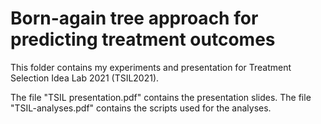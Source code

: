 # Born-again tree approach for predicting treatment outcomes

This folder contains my experiments and presentation for Treatment Selection Idea Lab 2021 (TSIL2021).

The file "TSIL presentation.pdf" contains the presentation slides. The file "TSIL-analyses.pdf" contains the scripts used for the analyses.

